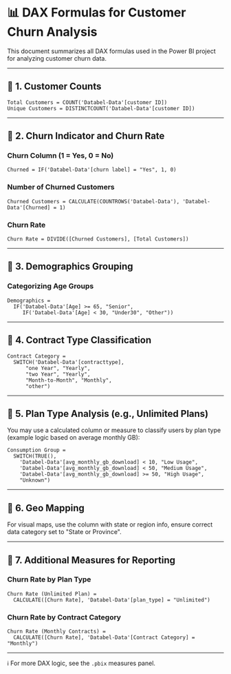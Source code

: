 
# 📊 DAX Formulas for Customer Churn Analysis

This document summarizes all DAX formulas used in the Power BI project for analyzing customer churn data.

---

## 📌 1. Customer Counts

```DAX
Total Customers = COUNT('Databel-Data'[customer ID])
Unique Customers = DISTINCTCOUNT('Databel-Data'[customer ID])
```

---

## 📌 2. Churn Indicator and Churn Rate

### Churn Column (1 = Yes, 0 = No)
```DAX
Churned = IF('Databel-Data'[churn label] = "Yes", 1, 0)
```

### Number of Churned Customers
```DAX
Churned Customers = CALCULATE(COUNTROWS('Databel-Data'), 'Databel-Data'[Churned] = 1)
```

### Churn Rate
```DAX
Churn Rate = DIVIDE([Churned Customers], [Total Customers])
```

---

## 📌 3. Demographics Grouping

### Categorizing Age Groups
```DAX
Demographics = 
  IF('Databel-Data'[Age] >= 65, "Senior",
     IF('Databel-Data'[Age] < 30, "Under30", "Other"))
```

---

## 📌 4. Contract Type Classification

```DAX
Contract Category = 
  SWITCH('Databel-Data'[contracttype],
      "one Year", "Yearly",
      "two Year", "Yearly",
      "Month-to-Month", "Monthly",
      "other")
```

---

## 📌 5. Plan Type Analysis (e.g., Unlimited Plans)

You may use a calculated column or measure to classify users by plan type (example logic based on average monthly GB):

```DAX
Consumption Group = 
  SWITCH(TRUE(),
    'Databel-Data'[avg_monthly_gb_download] < 10, "Low Usage",
    'Databel-Data'[avg_monthly_gb_download] < 50, "Medium Usage",
    'Databel-Data'[avg_monthly_gb_download] >= 50, "High Usage",
    "Unknown")
```

---

## 📌 6. Geo Mapping

For visual maps, use the column with state or region info, ensure correct data category set to "State or Province".

---

## 📌 7. Additional Measures for Reporting

### Churn Rate by Plan Type
```DAX
Churn Rate (Unlimited Plan) = 
  CALCULATE([Churn Rate], 'Databel-Data'[plan_type] = "Unlimited")
```

### Churn Rate by Contract Category
```DAX
Churn Rate (Monthly Contracts) = 
  CALCULATE([Churn Rate], 'Databel-Data'[Contract Category] = "Monthly")
```

---

ℹ️ For more DAX logic, see the `.pbix` measures panel.
